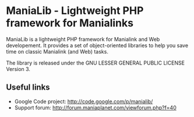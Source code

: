ManiaLib - Lightweight PHP framework for Manialinks
===================================================

ManiaLib is a lightweight PHP framework for Manialink and Web developement. It 
provides a set of object-oriented libraries to help you save time on classic 
Manialink (and Web) tasks.

The library is released under the GNU LESSER GENERAL PUBLIC LICENSE Version 3.

Useful links
------------

* Google Code project: http://code.google.com/p/manialib/
* Support forum: http://forum.maniaplanet.com/viewforum.php?f=40
